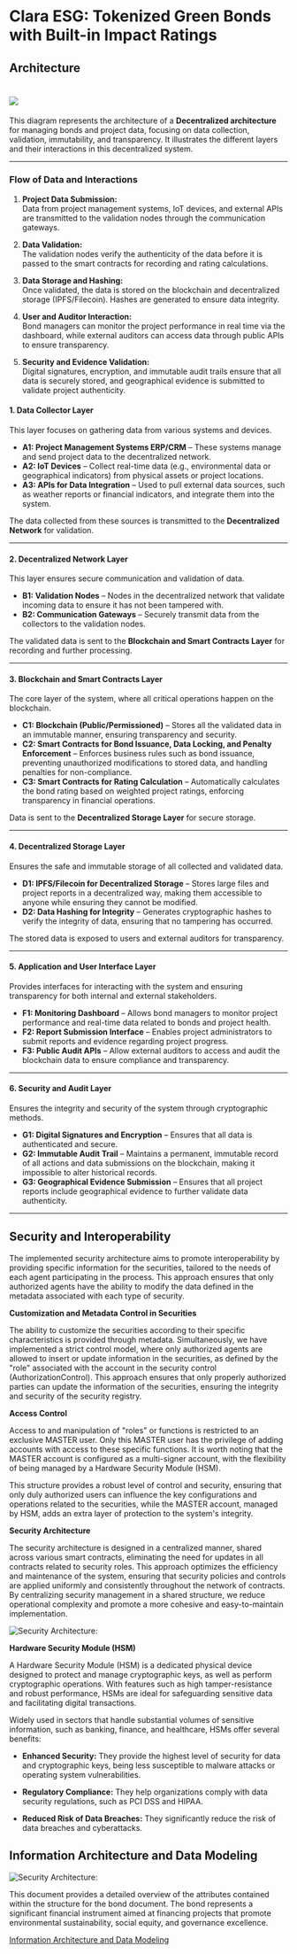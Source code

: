 # Clara ESG: Tokenized Green Bonds with Built-in Impact Ratings

## Architecture

# ![](/docs/diagram-2024-10-04-231000.png)

This diagram  represents the architecture of a **Decentralized architecture** for managing bonds and project data, focusing on data collection, validation, immutability, and transparency. It illustrates the different layers and their interactions in this decentralized system.

---

### **Flow of Data and Interactions**

1. **Project Data Submission:**  
   Data from project management systems, IoT devices, and external APIs are transmitted to the validation nodes through the communication gateways.
   
2. **Data Validation:**  
   The validation nodes verify the authenticity of the data before it is passed to the smart contracts for recording and rating calculations.
   
3. **Data Storage and Hashing:**  
   Once validated, the data is stored on the blockchain and decentralized storage (IPFS/Filecoin). Hashes are generated to ensure data integrity.
   
4. **User and Auditor Interaction:**  
   Bond managers can monitor the project performance in real time via the dashboard, while external auditors can access data through public APIs to ensure transparency.

5. **Security and Evidence Validation:**  
   Digital signatures, encryption, and immutable audit trails ensure that all data is securely stored, and geographical evidence is submitted to validate project authenticity.


#### **1. Data Collector Layer**
This layer focuses on gathering data from various systems and devices.
- **A1: Project Management Systems ERP/CRM** – These systems manage and send project data to the decentralized network.
- **A2: IoT Devices** – Collect real-time data (e.g., environmental data or geographical indicators) from physical assets or project locations.
- **A3: APIs for Data Integration** – Used to pull external data sources, such as weather reports or financial indicators, and integrate them into the system.

The data collected from these sources is transmitted to the **Decentralized Network** for validation.

---

#### **2. Decentralized Network Layer**
This layer ensures secure communication and validation of data.
- **B1: Validation Nodes** – Nodes in the decentralized network that validate incoming data to ensure it has not been tampered with.
- **B2: Communication Gateways** – Securely transmit data from the collectors to the validation nodes.

The validated data is sent to the **Blockchain and Smart Contracts Layer** for recording and further processing.

---

#### **3. Blockchain and Smart Contracts Layer**
The core layer of the system, where all critical operations happen on the blockchain.
- **C1: Blockchain (Public/Permissioned)** – Stores all the validated data in an immutable manner, ensuring transparency and security.
- **C2: Smart Contracts for Bond Issuance, Data Locking, and Penalty Enforcement** – Enforces business rules such as bond issuance, preventing unauthorized modifications to stored data, and handling penalties for non-compliance.
- **C3: Smart Contracts for Rating Calculation** – Automatically calculates the bond rating based on weighted project ratings, enforcing transparency in financial operations.

Data is sent to the **Decentralized Storage Layer** for secure storage.

---

#### **4. Decentralized Storage Layer**
Ensures the safe and immutable storage of all collected and validated data.
- **D1: IPFS/Filecoin for Decentralized Storage** – Stores large files and project reports in a decentralized way, making them accessible to anyone while ensuring they cannot be modified.
- **D2: Data Hashing for Integrity** – Generates cryptographic hashes to verify the integrity of data, ensuring that no tampering has occurred.

The stored data is exposed to users and external auditors for transparency.

---

#### **5. Application and User Interface Layer**
Provides interfaces for interacting with the system and ensuring transparency for both internal and external stakeholders.
- **F1: Monitoring Dashboard** – Allows bond managers to monitor project performance and real-time data related to bonds and project health.
- **F2: Report Submission Interface** – Enables project administrators to submit reports and evidence regarding project progress.
- **F3: Public Audit APIs** – Allow external auditors to access and audit the blockchain data to ensure compliance and transparency.

---

#### **6. Security and Audit Layer**
Ensures the integrity and security of the system through cryptographic methods.
- **G1: Digital Signatures and Encryption** – Ensures that all data is authenticated and secure.
- **G2: Immutable Audit Trail** – Maintains a permanent, immutable record of all actions and data submissions on the blockchain, making it impossible to alter historical records.
- **G3: Geographical Evidence Submission** – Ensures that all project reports include geographical evidence to further validate data authenticity.

---

## **Security and Interoperability**

The implemented security architecture aims to promote interoperability by providing specific information for the securities, tailored to the needs of each agent participating in the process. This approach ensures that only authorized agents have the ability to modify the data defined in the metadata associated with each type of security.

**Customization and Metadata Control in Securities**

The ability to customize the securities according to their specific characteristics is provided through metadata. Simultaneously, we have implemented a strict control model, where only authorized agents are allowed to insert or update information in the securities, as defined by the "role" associated with the account in the security control (AuthorizationControl). This approach ensures that only properly authorized parties can update the information of the securities, ensuring the integrity and security of the security registry.

**Access Control**

Access to and manipulation of "roles" or functions is restricted to an exclusive MASTER user. Only this MASTER user has the privilege of adding accounts with access to these specific functions. It is worth noting that the MASTER account is configured as a multi-signer account, with the flexibility of being managed by a Hardware Security Module (HSM).

This structure provides a robust level of control and security, ensuring that only duly authorized users can influence the key configurations and operations related to the securities, while the MASTER account, managed by HSM, adds an extra layer of protection to the system's integrity.

**Security Architecture**

The security architecture is designed in a centralized manner, shared across various smart contracts, eliminating the need for updates in all contracts related to security roles. This approach optimizes the efficiency and maintenance of the system, ensuring that security policies and controls are applied uniformly and consistently throughout the network of contracts. By centralizing security management in a shared structure, we reduce operational complexity and promote a more cohesive and easy-to-maintain implementation.

![Security Architecture:](./docs/BONDS-PROJECT.jpg)

**Hardware Security Module (HSM)**

A Hardware Security Module (HSM) is a dedicated physical device designed to protect and manage cryptographic keys, as well as perform cryptographic operations. With features such as high tamper-resistance and robust performance, HSMs are ideal for safeguarding sensitive data and facilitating digital transactions.

Widely used in sectors that handle substantial volumes of sensitive information, such as banking, finance, and healthcare, HSMs offer several benefits:

* **Enhanced Security:** They provide the highest level of security for data and cryptographic keys, being less susceptible to malware attacks or operating system vulnerabilities.

* **Regulatory Compliance:** They help organizations comply with data security regulations, such as PCI DSS and HIPAA.

* **Reduced Risk of Data Breaches:** They significantly reduce the risk of data breaches and cyberattacks.




## Information Architecture and Data Modeling

![Security Architecture:](./docs/BONDS-ROOT.png)

This document provides a detailed overview of the attributes contained within the  structure for the bond document. The bond represents a significant financial instrument
aimed at financing projects that promote environmental sustainability, social equity, and  governance excellence.

[Information Architecture and Data Modeling](./docs/Information%20Architecture%20-%20Data%20Model%20of%20a%20Government%20Bond.md)